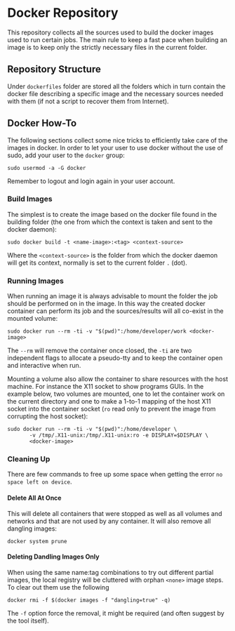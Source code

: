 # Docker Repository #

This repository collects all the sources used to build the docker images used to run certain jobs.
The main rule to keep a fast pace when building an image is to keep only the strictly necessary files in the
current folder.

## Repository Structure ##

Under `dockerfiles` folder are stored all the folders which in turn contain the docker file describing a specific
image and the necessary sources needed with them (if not a script to recover them from Internet).

## Docker How-To ##

The following sections collect some nice tricks to efficiently take care of the images in docker. In order to
let your user to use docker without the use of sudo, add your user to the `docker` group:

``` shell
sudo usermod -a -G docker
```

Remember to logout and login again in your user account.

### Build Images ###

The simplest is to create the image based on the docker file found in the building folder (the one from which
the context is taken and sent to the docker daemon):

``` shell
sudo docker build -t <name-image>:<tag> <context-source>
```

Where the `<context-source>` is the folder from which the docker daemon will get its context, normally is set to
the current folder `.` (dot).

### Running Images ###

When running an image it is always advisable to mount the folder the job should be performed on in the image. In
this way the created docker container can perform its job and the sources/results will all co-exist in the
mounted volume:

``` shell
sudo docker run --rm -ti -v "$(pwd)":/home/developer/work <docker-image>
```

The `--rm` will remove the container once closed, the `-ti` are two independent flags to allocate a pseudo-tty
and to keep the container open and interactive when run.

Mounting a volume also allow the container to share resources with the host machine. For instance the X11 socket
to show programs GUIs. In the example below, two volumes are mounted, one to let the container work on the
current directory and one to make a 1-to-1 mapping of the host X11 socket into the container socket (`ro` read
only to prevent the image from corrupting the host socket):

``` shell
sudo docker run --rm -ti -v "$(pwd)":/home/developer \
       -v /tmp/.X11-unix:/tmp/.X11-unix:ro -e DISPLAY=$DISPLAY \
       <docker-image>
```

### Cleaning Up ###

There are few commands to free up some space when getting the error `no space left on device`.

#### Delete All At Once ####

This will delete all containers that were stopped as well as all volumes and networks and that are not used by
any container. It will also remove all dangling images:

``` shell
docker system prune
```

#### Deleting Dandling Images Only ####

When using the same name:tag combinations to try out different partial images, the local registry will be
cluttered with orphan `<none>` image steps. To clear out them use the following

``` shell
docker rmi -f $(docker images -f "dangling=true" -q)
```

The `-f` option force the removal, it might be required (and often suggest by the tool itself).
